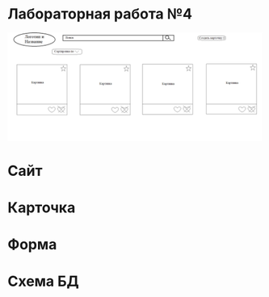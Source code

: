# Лабораторная работа №4

![alt](https://github.com/KseniaKons/MnogoLab/blob/main/img/%D0%A1%D0%B0%D0%B9%D1%82.png)

# Сайт

# Карточка

# Форма

# Схема БД
